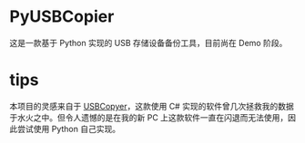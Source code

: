 # PyUSBCopier
这是一款基于 Python 实现的 USB 存储设备备份工具，目前尚在 Demo 阶段。

# tips
本项目的灵感来自于 [USBCopyer](https://github.com/kenvix/USBCopyer)，这款使用 C# 实现的软件曾几次拯救我的数据于水火之中。但令人遗憾的是在我的新 PC 上这款软件一直在闪退而无法使用，因此尝试使用 Python 自己实现。
